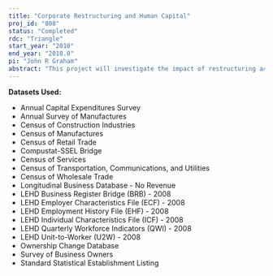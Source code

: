 ```yaml
---
title: "Corporate Restructuring and Human Capital"
proj_id: "808"
status: "Completed"
rdc: "Triangle"
start_year: "2010"
end_year: "2018.0"
pi: "John R Graham"
abstract: "This project will investigate the impact of restructuring activities on corporations and the connection between human capital and corporate finance decisions. Census Bureau micro data will permit us to examine these agendas from a novel perspective vis-a-vis the previous literature, which is often constrained by a scarcity of data. Moreover, to the best of our knowledge, the proposed project is the first comprehensive analysis on the interaction between employee human capital, corporate value, and corporate decision-making. The research results will shed light on the importance of employees to corporate decisions and bridge the research in labor and financial economics."
---
```


**Datasets Used:**

  - Annual Capital Expenditures Survey 
  - Annual Survey of Manufactures 
  - Census of Construction Industries 
  - Census of Manufactures 
  - Census of Retail Trade 
  - Compustat-SSEL Bridge 
  - Census of Services 
  - Census of Transportation, Communications, and Utilities 
  - Census of Wholesale Trade 
  - Longitudinal Business Database - No Revenue 
  - LEHD Business Register Bridge (BRB) - 2008 
  - LEHD Employer Characteristics File (ECF) - 2008 
  - LEHD Employment History File (EHF) - 2008 
  - LEHD Individual Characteristics File (ICF) - 2008 
  - LEHD Quarterly Workforce Indicators (QWI) - 2008 
  - LEHD Unit-to-Worker (U2W) - 2008 
  - Ownership Change Database 
  - Survey of Business Owners 
  - Standard Statistical Establishment Listing 

